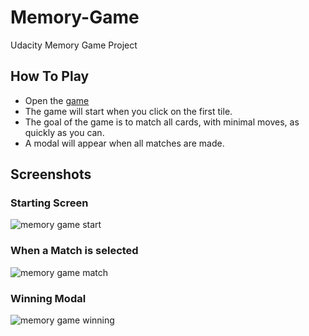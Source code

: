 # Memory-Game
Udacity Memory Game Project
## How To Play
- Open the [game](https://codepen.io/tank-wsp/pen/jKqyvY)
- The game will start when you click on the first tile.
- The goal of the game is to match all cards, with minimal moves, as quickly as you can.
- A modal will appear when all matches are made.

## Screenshots
### Starting Screen
![memory game start](https://user-images.githubusercontent.com/28584443/41500286-a7e9c4ec-715c-11e8-8dd8-a93eeab9ca7f.JPG)

### When a Match is selected
![memory game match](https://user-images.githubusercontent.com/28584443/41500282-95cdb4d0-715c-11e8-8c4f-a76ebbd983b8.JPG)

### Winning Modal
![memory game winning](https://user-images.githubusercontent.com/28584443/41500294-b4c768d6-715c-11e8-973f-70af5a834def.JPG)


